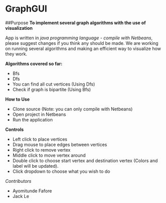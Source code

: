 # GraphGUI
##Purpose
**To implement several graph algorithms with the use of visualization**

App is written in *java programming language - compile with Netbeans*, please suggest changes if you think any should be made.
We are working on running several algorithms and making an efficient way to visualize how they work.

**Algorithms covered so far:** 
- Bfs
- Dfs
- You can find all cut vertices (Using Dfs)
- Check if graph is bipartite (Using Bfs)

**How to Use**
- Clone source (Note: you can only compile with Netbeans)
- Open project in Netbeans
- Run the application

**Controls**
- Left click to place vertices
- Drag mouse to place edges between vertices
- Right click to remove vertex
- Middle click to move vertex around
- Double click to choose start vertex and destination vertex (Colors and label will be updated).
- Click dropdown to choose what you wish to do




*Contributors*
- Ayomitunde Fafore
- Jack Le

